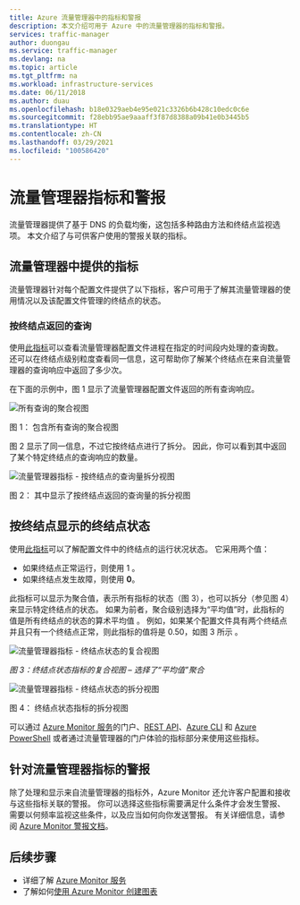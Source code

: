 ```yaml
---
title: Azure 流量管理器中的指标和警报
description: 本文介绍可用于 Azure 中的流量管理器的指标和警报。
services: traffic-manager
author: duongau
ms.service: traffic-manager
ms.devlang: na
ms.topic: article
ms.tgt_pltfrm: na
ms.workload: infrastructure-services
ms.date: 06/11/2018
ms.author: duau
ms.openlocfilehash: b18e0329aeb4e95e021c3326b6b428c10edc0c6e
ms.sourcegitcommit: f28ebb95ae9aaaff3f87d8388a09b41e0b3445b5
ms.translationtype: HT
ms.contentlocale: zh-CN
ms.lasthandoff: 03/29/2021
ms.locfileid: "100586420"
---
```

# <a name="traffic-manager-metrics-and-alerts"></a>流量管理器指标和警报

流量管理器提供了基于 DNS 的负载均衡，这包括多种路由方法和终结点监视选项。 本文介绍了与可供客户使用的警报关联的指标。 

## <a name="metrics-available-in-traffic-manager"></a>流量管理器中提供的指标 

流量管理器针对每个配置文件提供了以下指标，客户可用于了解其流量管理器的使用情况以及该配置文件管理的终结点的状态。  

### <a name="queries-by-endpoint-returned"></a>按终结点返回的查询
使用[此指标](../azure-monitor/essentials/metrics-supported.md)可以查看流量管理器配置文件进程在指定的时间段内处理的查询数。 还可以在终结点级别粒度查看同一信息，这可帮助你了解某个终结点在来自流量管理器的查询响应中返回了多少次。

在下面的示例中，图 1 显示了流量管理器配置文件返回的所有查询响应。 

  
![所有查询的聚合视图](./media/traffic-manager-metrics-alerts/traffic-manager-metrics-queries-aggregate-view.png)

图 1：  包含所有查询的聚合视图
  
图 2 显示了同一信息，不过它按终结点进行了拆分。 因此，你可以看到其中返回了某个特定终结点的查询响应的数量。

![流量管理器指标 - 按终结点的查询量拆分视图](./media/traffic-manager-metrics-alerts/traffic-manager-metrics-query-volume-per-endpoint.png)

图 2：  其中显示了按终结点返回的查询量的拆分视图

## <a name="endpoint-status-by-endpoint"></a>按终结点显示的终结点状态
使用[此指标](../azure-monitor/essentials/metrics-supported.md#microsoftnetworktrafficmanagerprofiles)可以了解配置文件中的终结点的运行状况状态。 它采用两个值：
 - 如果终结点正常运行，则使用 1  。
 - 如果终结点发生故障，则使用 **0**。

此指标可以显示为聚合值，表示所有指标的状态（图 3），也可以拆分（参见图 4）来显示特定终结点的状态。 如果为前者，聚合级别选择为“平均值”时，此指标的值是所有终结点的状态的算术平均值  。 例如，如果某个配置文件具有两个终结点并且只有一个终结点正常，则此指标的值将是 0.50，如图 3 所示  。 


![流量管理器指标 - 终结点状态的复合视图](./media/traffic-manager-metrics-alerts/traffic-manager-metrics-endpoint-status-composite-view.png)

*图 3：终结点状态指标的复合视图 – 选择了“平均值”聚合*


![流量管理器指标 - 终结点状态的拆分视图](./media/traffic-manager-metrics-alerts/traffic-manager-metrics-endpoint-status-split-view.png)

图 4：  终结点状态指标的拆分视图

可以通过 [Azure Monitor 服务](../azure-monitor/essentials/metrics-supported.md)的门户、[REST API](/rest/api/monitor/)、[Azure CLI](/cli/azure/monitor) 和 [Azure PowerShell](/powershell/module/az.applicationinsights) 或者通过流量管理器的门户体验的指标部分来使用这些指标。

## <a name="alerts-on-traffic-manager-metrics"></a>针对流量管理器指标的警报
除了处理和显示来自流量管理器的指标外，Azure Monitor 还允许客户配置和接收与这些指标关联的警报。 你可以选择这些指标需要满足什么条件才会发生警报、需要以何频率监视这些条件，以及应当如何向你发送警报。 有关详细信息，请参阅 [Azure Monitor 警报文档](../azure-monitor/alerts/alerts-metric.md)。

## <a name="next-steps"></a>后续步骤
- 详细了解 [Azure Monitor 服务](../azure-monitor/essentials/metrics-supported.md)
- 了解如何[使用 Azure Monitor 创建图表](../azure-monitor/essentials/metrics-getting-started.md#create-your-first-metric-chart)